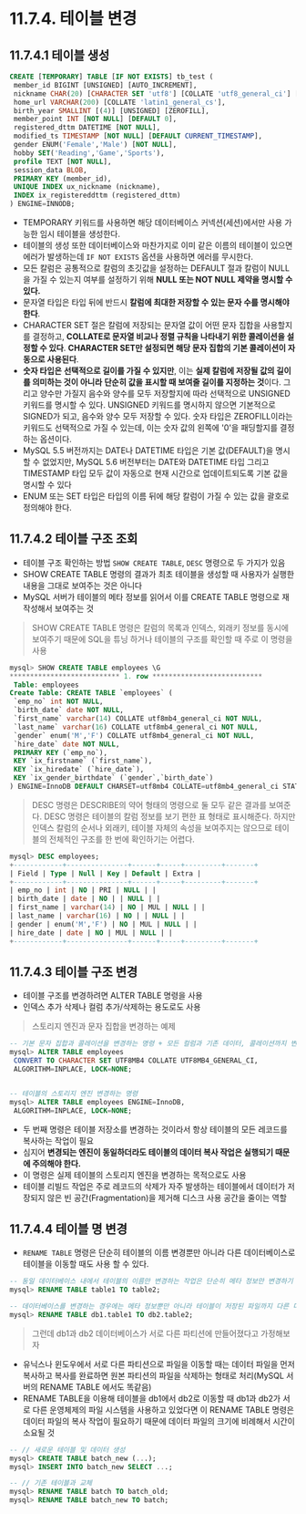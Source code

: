 # 11.7.4. 테이블 변경

## 11.7.4.1 테이블 생성

```sql
CREATE [TEMPORARY] TABLE [IF NOT EXISTS] tb_test (
 member_id BIGINT [UNSIGNED] [AUTO_INCREMENT],
 nickname CHAR(20) [CHARACTER SET 'utf8'] [COLLATE 'utf8_general_ci'] [NOT NULL], 
 home_url VARCHAR(200) [COLLATE 'latin1_general_cs'],
 birth_year SMALLINT [(4)] [UNSIGNED] [ZEROFILL],
 member_point INT [NOT NULL] [DEFAULT 0],
 registered_dttm DATETIME [NOT NULL],
 modified_ts TIMESTAMP [NOT NULL] [DEFAULT CURRENT_TIMESTAMP],
 gender ENUM('Female','Male') [NOT NULL],
 hobby SET('Reading','Game','Sports'),
 profile TEXT [NOT NULL],
 session_data BLOB,
 PRIMARY KEY (member_id),
 UNIQUE INDEX ux_nickname (nickname),
 INDEX ix_registereddttm (registered_dttm)
) ENGINE=INNODB;
```

- TEMPORARY 키워드를 사용하면 해당 데이터베이스 커넥션(세션)에서만 사용 가능한 임시 테이블을 생성한다.
- 테이블의 생성 또한 데이터베이스와 마찬가지로 이미 같은 이름의 테이블이 있으면 에러가 발생하는데 `IF NOT EXISTS` 옵션을 사용하면 에러를 무시한다.
- 모든 칼럼은 공통적으로 칼럼의 초깃값을 설정하는 DEFAULT 절과 칼럼이 NULL을 가질 수 있는지 여부를 설정하기 위해 **NULL 또는 NOT NULL 제약을 명시할 수 있다.**
- 문자열 타입은 타입 뒤에 반드시 **칼럼에 최대한 저장할 수 있는 문자 수를 명시해야 한다**.
- CHARACTER SET 절은 칼럼에 저장되는 문자열 값이 어떤 문자 집합을 사용할지를 결정하고, **COLLATE로 문자열 비교나 정렬 규칙을 나타내기 위한 콜레이션을 설정할 수 있다**. **CHARACTER SET만 설정되면 해당 문자 집합의 기본 콜레이션이 자동으로 사용된다**.
- **숫자 타입은** **선택적으로 길이를 가질 수 있지만**, 이는 **실제 칼럼에 저장될 값의 길이를 의미하는 것이 아니라** **단순히 값을 표시할 때 보여줄 길이를 지정하는 것**이다. 그리고 양수만 가질지 음수와 양수를 모두 저장할지에 따라 선택적으로 UNSIGNED 키워드를 명시할 수 있다. UNSIGNED 키워드를 명시하지 않으면 기본적으로 SIGNED가 되고, 음수와 양수 모두 저장할 수 있다. 숫자 타입은 ZEROFILL이라는 키워드도 선택적으로 가질 수 있는데, 이는 숫자 값의 왼쪽에 '0'을 패딩할지를 결정하는 옵션이다.
- MySQL 5.5 버전까지는 DATE나 DATETIME 타입은 기본 값(DEFAULT)을 명시할 수 없었지만, MySQL 5.6 버전부터는 DATE와 DATETIME 타입 그리고 TIMESTAMP 타입 모두 값이 자동으로 현재 시간으로 업데이트되도록 기본 값을 명시할 수 있다
- ENUM 또는 SET 타입은 타입의 이름 뒤에 해당 칼럼이 가질 수 있는 값을 괄호로 정의해야 한다.

## 11.7.4.2 테이블 구조 조회

- 테이블 구조 확인하는 방법 `SHOW CREATE TABLE`, `DESC` 명령으로 두 가지가 있음
- SHOW CREATE TABLE 명령의 결과가 최초 테이블을 생성할 때 사용자가 실행한 내용을 그대로 보여주는 것은 아니다
- MySQL 서버가 테이블의 메타 정보를 읽어서 이를 CREATE TABLE 명령으로 재작성해서 보여주는 것

> SHOW CREATE TABLE 명령은 칼럼의 목록과 인덱스, 외래키 정보를 동시에 보여주기 때문에 SQL을 튜닝 하거나 테이블의 구조를 확인할 때 주로 이 명령을 사용

```sql
mysql> SHOW CREATE TABLE employees \G
*************************** 1. row ***************************
 Table: employees
Create Table: CREATE TABLE `employees` (
 `emp_no` int NOT NULL,
 `birth_date` date NOT NULL,
 `first_name` varchar(14) COLLATE utf8mb4_general_ci NOT NULL,
 `last_name` varchar(16) COLLATE utf8mb4_general_ci NOT NULL,
 `gender` enum('M','F') COLLATE utf8mb4_general_ci NOT NULL,
 `hire_date` date NOT NULL,
 PRIMARY KEY (`emp_no`),
 KEY `ix_firstname` (`first_name`),
 KEY `ix_hiredate` (`hire_date`),
 KEY `ix_gender_birthdate` (`gender`,`birth_date`)
) ENGINE=InnoDB DEFAULT CHARSET=utf8mb4 COLLATE=utf8mb4_general_ci STATS_PERSISTENT=0
```

> DESC 명령은 DESCRIBE의 약어 형태의 명령으로 둘 모두 같은 결과를 보여준다. 
> DESC 명령은 테이블의 칼럼 정보를 보기 편한 표 형태로 표시해준다. 
> 하지만 인덱스 칼럼의 순서나 외래키, 테이블 자체의 속성을 보여주지는 않으므로 테이블의 전체적인 구조를 한 번에 확인하기는 어렵다.

```sql
mysql> DESC employees;
+------------+---------------+------+-----+---------+-------+
| Field | Type | Null | Key | Default | Extra |
+------------+---------------+------+-----+---------+-------+
| emp_no | int | NO | PRI | NULL | |
| birth_date | date | NO | | NULL | |
| first_name | varchar(14) | NO | MUL | NULL | |
| last_name | varchar(16) | NO | | NULL | |
| gender | enum('M','F') | NO | MUL | NULL | |
| hire_date | date | NO | MUL | NULL | |
+------------+---------------+------+-----+---------+-------+
```

## 11.7.4.3 테이블 구조 변경

- 테이블 구조를 변경하려면 ALTER TABLE 명령을 사용
- 인덱스 추가 삭제나 컬럼 추가/삭제하는 용도로도 사용

> 스토리지 엔진과 문자 집합을 변경하는 예제

```sql
-- 기본 문자 집합과 콜레이션을 변경하는 명령 + 모든 컬럼과 기존 데이터, 콜레이션까지 변경
mysql> ALTER TABLE employees 
 CONVERT TO CHARACTER SET UTF8MB4 COLLATE UTF8MB4_GENERAL_CI,
 ALGORITHM=INPLACE, LOCK=NONE;


-- 테이블의 스토리지 엔진 변경하는 명령
mysql> ALTER TABLE employees ENGINE=InnoDB,
 ALGORITHM=INPLACE, LOCK=NONE;
```

- 두 번째 명령은 테이블 저장소를 변경하는 것이라서 항상 테이블의 모든 레코드를 복사하는 작업이 필요
- 심지어 **변경되는 엔진이 동일하더라도 테이블의 데이터 복사 작업은 실행되기 때문에 주의해야 한다.**
- 이 명령은 실제 테이블의 스토리지 엔진을 변경하는 목적으로도 사용
- 테이블 리빌드 작업은 주로 레코드의 삭제가 자주 발생하는 테이블에서 데이터가 저장되지 않은 빈 공간(Fragmentation)을 제거해 디스크 사용 공간을 줄이는 역할

## 11.7.4.4 테이블 명 변경

- `RENAME TABLE` 명령은 단순히 테이블의 이름 변경뿐만 아니라 다른 데이터베이스로 테이블을 이동할 때도 사용 할 수 있다.

```sql
-- 동일 데이터베이스 내에서 테이블의 이름만 변경하는 작업은 단순히 메타 정보만 변경하기 때문에 매우 빠르게 처리
mysql> RENAME TABLE table1 TO table2;

-- 데이터베이스를 변경하는 경우에는 메타 정보뿐만 아니라 테이블이 저장된 파일까지 다른 디렉터리(데이터베이스별로 별도 디렉터리가 할당되기 때문)로 이동
mysql> RENAME TABLE db1.table1 TO db2.table2;
```

> 그런데 db1과 db2 데이터베이스가 서로 다른 파티션에 만들어졌다고 가정해보자

- 유닉스나 윈도우에서 서로 다른 파티션으로 파일을 이동할 때는 데이터 파일을 먼저 복사하고 복사를 완료하면 원본 파티션의 파일을 삭제하는 형태로 처리(MySQL 서버의 RENAME TABLE 에서도 똑같음)
- RENAME TABLE을 이용해 테이블을 db1에서 db2로 이동할 때 db1과 db2가 서로 다른 운영체제의 파일 시스템을 사용하고 있었다면 이 RENAME TABLE 명령은 데이터 파일의 복사 작업이 필요하기 때문에 데이터 파일의 크기에 비례해서 시간이 소요될 것


```sql
-- // 새로운 테이블 및 데이터 생성
mysql> CREATE TABLE batch_new (...);
mysql> INSERT INTO batch_new SELECT ...;

-- // 기존 테이블과 교체
mysql> RENAME TABLE batch TO batch_old;
mysql> RENAME TABLE batch_new TO batch;
```

